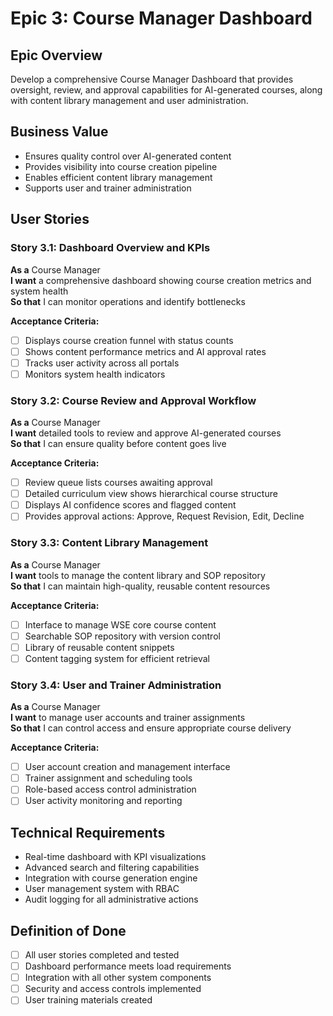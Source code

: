 # Epic 3: Course Manager Dashboard

## Epic Overview
Develop a comprehensive Course Manager Dashboard that provides oversight, review, and approval capabilities for AI-generated courses, along with content library management and user administration.

## Business Value
- Ensures quality control over AI-generated content
- Provides visibility into course creation pipeline
- Enables efficient content library management
- Supports user and trainer administration

## User Stories

### Story 3.1: Dashboard Overview and KPIs
**As a** Course Manager  
**I want** a comprehensive dashboard showing course creation metrics and system health  
**So that** I can monitor operations and identify bottlenecks  

**Acceptance Criteria:**
- [ ] Displays course creation funnel with status counts
- [ ] Shows content performance metrics and AI approval rates
- [ ] Tracks user activity across all portals
- [ ] Monitors system health indicators

### Story 3.2: Course Review and Approval Workflow
**As a** Course Manager  
**I want** detailed tools to review and approve AI-generated courses  
**So that** I can ensure quality before content goes live  

**Acceptance Criteria:**
- [ ] Review queue lists courses awaiting approval
- [ ] Detailed curriculum view shows hierarchical course structure
- [ ] Displays AI confidence scores and flagged content
- [ ] Provides approval actions: Approve, Request Revision, Edit, Decline

### Story 3.3: Content Library Management
**As a** Course Manager  
**I want** tools to manage the content library and SOP repository  
**So that** I can maintain high-quality, reusable content resources  

**Acceptance Criteria:**
- [ ] Interface to manage WSE core course content
- [ ] Searchable SOP repository with version control
- [ ] Library of reusable content snippets
- [ ] Content tagging system for efficient retrieval

### Story 3.4: User and Trainer Administration
**As a** Course Manager  
**I want** to manage user accounts and trainer assignments  
**So that** I can control access and ensure appropriate course delivery  

**Acceptance Criteria:**
- [ ] User account creation and management interface
- [ ] Trainer assignment and scheduling tools
- [ ] Role-based access control administration
- [ ] User activity monitoring and reporting

## Technical Requirements
- Real-time dashboard with KPI visualizations
- Advanced search and filtering capabilities
- Integration with course generation engine
- User management system with RBAC
- Audit logging for all administrative actions

## Definition of Done
- [ ] All user stories completed and tested
- [ ] Dashboard performance meets load requirements
- [ ] Integration with all other system components
- [ ] Security and access controls implemented
- [ ] User training materials created